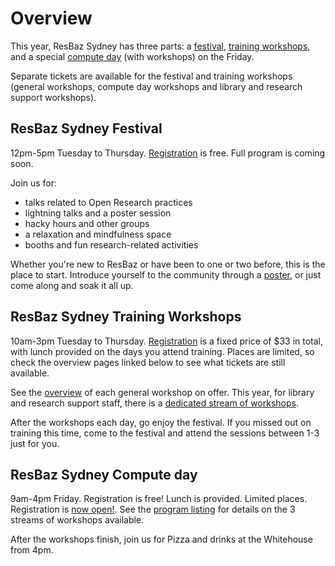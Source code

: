 # Overview

This year, ResBaz Sydney has three parts: a <a href="#resbaz-sydney-festival">festival</a>, <a href="#resbaz-sydney-training-workshops">training workshops</a>, and a special <a href="#resbaz-sydney-compute-day">compute day</a> (with workshops) on the Friday.

Separate tickets are available for the festival and training workshops (general workshops, compute day workshops and library and research support workshops).

## ResBaz Sydney Festival

12pm-5pm Tuesday to Thursday. <a href="#registration">Registration</a> is free. Full program is coming soon.

Join us for:
- talks related to Open Research practices
- lightning talks and a poster session
- hacky hours and other groups
- a relaxation and mindfulness space
- booths and fun research-related activities

Whether you're new to ResBaz or have been to one or two before, this is the place to start. Introduce yourself to the community through a <a href="present.html#present">poster</a>, or just come along and soak it all up.

## ResBaz Sydney Training Workshops

10am-3pm Tuesday to Thursday. <a href="#registration">Registration</a> is a fixed price of $33 in total, with lunch provided on the days you attend training. Places are limited, so check the overview pages linked below to see what tickets are still available.

See the <a href="workshops.html">overview</a> of each general workshop on offer. This year, for library and research support staff, there is a <a href="LRSS.html">dedicated stream of workshops</a>.

After the workshops each day, go enjoy the festival. If you missed out on training this time, come to the festival and attend the sessions between 1-3 just for you.

## ResBaz Sydney Compute day

9am-4pm Friday. Registration is free! Lunch is provided. Limited places. Registration is <a href="#registration"> now open!</a>. See the <a href="compute_day.html">program listing</a> for details on the 3 streams of workshops available. 

After the workshops finish, join us for Pizza and drinks at the Whitehouse from 4pm.